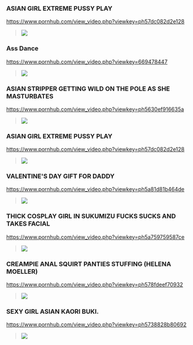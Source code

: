 ### ASIAN GIRL EXTREME PUSSY PLAY
https://www.pornhub.com/view_video.php?viewkey=ph57dc082d2e128
>![](https://ci.phncdn.com/videos/201311/13/19661871/original/(m=ecuKGgaaaa)(mh=UunX6LIMi3LpANTH)14.jpg)
### Ass Dance
https://www.pornhub.com/view_video.php?viewkey=669478447
>![](https://ci.phncdn.com/videos/201311/13/19661871/original/(m=ecuKGgaaaa)(mh=UunX6LIMi3LpANTH)14.jpg)
### ASIAN STRIPPER GETTING WILD ON THE POLE AS SHE MASTURBATES
https://www.pornhub.com/view_video.php?viewkey=ph5630ef916635a
>![](https://bi.phncdn.com/videos/201605/28/77862001/original/(m=ecuKGgaaaa)(mh=uvltdfnsiCdon-lJ)15.jpg)
### ASIAN GIRL EXTREME PUSSY PLAY
https://www.pornhub.com/view_video.php?viewkey=ph57dc082d2e128
>![](https://ci.phncdn.com/videos/201609/16/89707421/original/(m=ecuKGgaaaa)(mh=NmX3BFqxuwJ7Kj4k)12.jpg)
### VALENTINE'S DAY GIFT FOR DADDY
https://www.pornhub.com/view_video.php?viewkey=ph5a81d81b464de
>![](https://ci.phncdn.com/videos/201802/12/154428192/thumbs_10/(m=ecuKGgaaaa)(mh=XEIjhw9nBNBLYUVD)13.jpg)
### THICK COSPLAY GIRL IN SUKUMIZU FUCKS SUCKS AND TAKES FACIAL
https://www.pornhub.com/view_video.php?viewkey=ph5a759759587ce
>![](https://bi.phncdn.com/videos/201802/03/153115272/thumbs_5/(m=ecuKGgaaaa)(mh=0cvEsc8KSlm7zPT0)9.jpg)
### CREAMPIE ANAL SQUIRT PANTIES STUFFING (HELENA MOELLER)
https://www.pornhub.com/view_video.php?viewkey=ph578fdeef70932
>![](https://bi.phncdn.com/videos/201607/20/82865291/original/(m=ecuKGgaaaa)(mh=F5aR2zooJzAn6J8E)7.jpg)
### SEXY GIRL ASIAN KAORI BUKI.
https://www.pornhub.com/view_video.php?viewkey=ph5738828b80692
>![](https://bi.phncdn.com/videos/201605/28/77862001/original/(m=ecuKGgaaaa)(mh=uvltdfnsiCdon-lJ)15.jpg)
